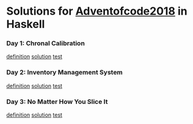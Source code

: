 # Solutions for [Adventofcode2018](http://adventofcode.com/2018) in Haskell

### Day 1: Chronal Calibration
[definition](http://adventofcode.com/2018/day/1) [solution](src/Day1.hs) [test](tests/Day1Test.hs)
### Day 2: Inventory Management System
[definition](http://adventofcode.com/2018/day/2) [solution](src/Day2.hs) [test](tests/Day2Test.hs)
### Day 3: No Matter How You Slice It
[definition](http://adventofcode.com/2018/day/3) [solution](src/Day3.hs) [test](tests/Day3Test.hs)

